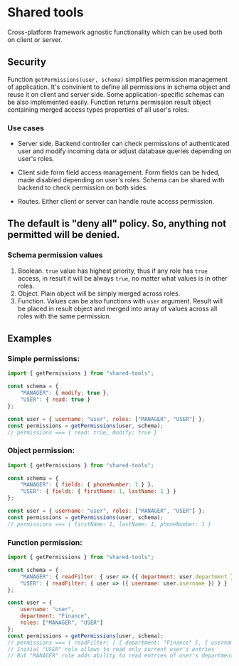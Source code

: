 # Shared tools
Cross-platform framework agnostic functionality which can be used both on client or server.

## Security

Function `getPermissions(user, schema)` simplifies permission management of application.
It's convinient to define all permissions in schema object and reuse it on client and server side. Some application-specific schemas can be also implemented easily. Function returns permission result object containing merged access types properties of all user's roles.

### Use cases
- Server side. Backend controller can check permissions of authenticated user and modify incoming data or adjust database queries depending on user's roles.

- Client side form field access management. Form fields can be hided, made disabled depending on user's roles.
Schema can be shared with backend to check permission on both sides.

- Routes. Either client or server can handle route access permission.

## The default is "deny all" policy. So, anything not permitted will be denied.

### Schema permission values

1. Boolean. `true` value has highest priority, thus if any role has `true` access, in result it will be always `true`, no matter what values is in other roles.
2. Object. Plain object will be simply merged across roles.
3. Function. Values can be also functions with `user` argument. Result will be placed in result object and merged into array of values across all roles with the same permission.

## Examples

### Simple permissions:

```javascript
import { getPermissions } from "shared-tools";

const schema = {
    "MANAGER": { modify: true },
    "USER": { read: true }
};

const user = { username: "user", roles: ["MANAGER", "USER"] };
const permissions = getPermissions(user, schema);
// permissions === { read: true, modify: true }
```

### Object permission:

```javascript
import { getPermissions } from "shared-tools";

const schema = {
    "MANAGER": { fields: { phoneNumber: 1 } },
    "USER": { fields: { firstName: 1, lastName: 1 } }
};

const user = { username: "user", roles: ["MANAGER", "USER"] };
const permissions = getPermissions(user, schema);
// permissions === { firstName: 1, lastName: 1, phoneNumber: 1 }
```

### Function permission:

```javascript
import { getPermissions } from "shared-tools";

const schema = {
    "MANAGER": { readFilter: { user => ({ department: user.department }) } },
    "USER": { readFilter: { user => ({ username: user.username }) } }
};

const user = {
    username: "user",
    department: "Finance",
    roles: ["MANAGER", "USER"]
};
const permissions = getPermissions(user, schema);
// permissions === { readFilter: [ { department: "Finance" }, { username: "user" } ] }
// Initial "USER" role allows to read only current user's entries
// But "MANAGER" role adds ability to read entries of user's department
```
